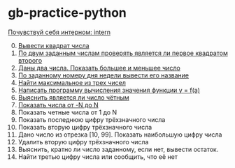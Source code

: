 # gb-practice-python

[Почувствуй себя интерном: intern](intern)

0. [Вывести квадрат числа](intern/ex_0_square.py)
1. [По двум заданным числам проверять является ли первое квадратом второго](ex_1_check_square.py)
2. [Даны два числа. Показать большее и меньшее число](ex_2_two_numbers_min_max.py)
3. [По заданному номеру дня недели вывести его название](ex_3_day_of_week.py)
4. [Найти максимальное из трех чисел](ex_4_maximum_for_the_three_numbers.py)
5. [Написать программу вычисления значения функции y = f(a)](ex_5_function.py)
6. [Выяснить является ли число чётным](ex_6_even_and_odd.py)
7. [Показать числа от -N до N](ex_7_show_the_range.py)
8. Показать четные числа от 1 до N
9. Показать последнюю цифру трёхзначного числа
10. Показать вторую цифру трёхзначного числа
11. Дано число из отрезка [10, 99]. Показать наибольшую цифру числа
12. Удалить вторую цифру трёхзначного числа
13. Выяснить, кратно ли число заданному, если нет, вывести остаток.
14. Найти третью цифру числа или сообщить, что её нет

